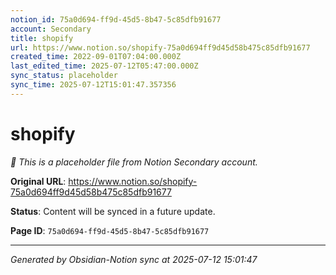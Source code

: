 ```yaml
---
notion_id: 75a0d694-ff9d-45d5-8b47-5c85dfb91677
account: Secondary
title: shopify
url: https://www.notion.so/shopify-75a0d694ff9d45d58b475c85dfb91677
created_time: 2022-09-01T07:04:00.000Z
last_edited_time: 2025-07-12T05:47:00.000Z
sync_status: placeholder
sync_time: 2025-07-12T15:01:47.357356
---
```


# shopify

*🔄 This is a placeholder file from Notion Secondary account.*

**Original URL**: https://www.notion.so/shopify-75a0d694ff9d45d58b475c85dfb91677

**Status**: Content will be synced in a future update.

**Page ID**: `75a0d694-ff9d-45d5-8b47-5c85dfb91677`

---

*Generated by Obsidian-Notion sync at 2025-07-12 15:01:47*
